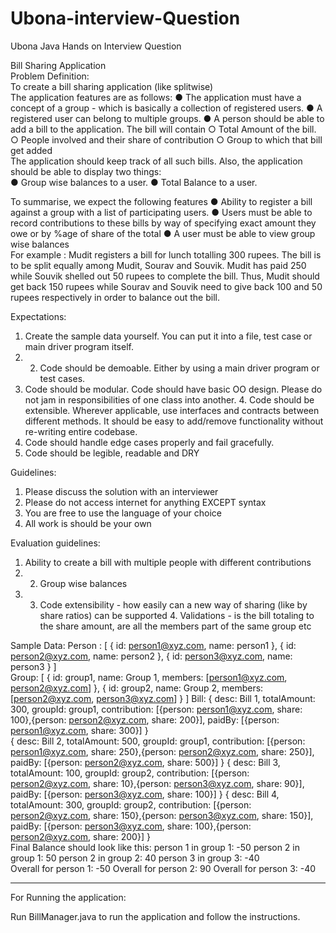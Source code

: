 # Ubona-interview-Question
Ubona Java Hands on Interview Question

Bill Sharing Application  
Problem Definition:   
To create a bill sharing application (like splitwise)  
The application features are as follows:
● The application must have a concept of a group - which is basically a collection of registered users. ● A registered user can belong to multiple groups. 
● A person should be able to add a bill to the application. The bill will contain  ○ Total Amount of the bill. ○ People involved and their share of contribution ○ Group to which that bill get added  
The application should keep track of all such bills. Also, the application should be able to display two things:  
● Group wise balances to a user. 
● Total Balance to a user.  

To summarise, we expect the following features 
● Ability to register a bill against a group with a list of participating users. 
● Users must be able to record contributions to these bills by way of specifying exact amount they owe or by %age of share of the total 
● A user must be able to view group wise balances  
For example : Mudit registers a bill for lunch totalling 300 rupees. The bill is to be split equally among Mudit, Sourav and Souvik. Mudit has paid 250 while Souvik shelled out 50 rupees to complete the bill. Thus, Mudit should get back 150 rupees while Sourav and Souvik need to give back 100 and 50 rupees respectively in order to balance out the bill.   

Expectations:  
1. Create the sample data yourself. You can put it into a file, test case or main driver program itself.  
2. 2. Code should be demoable. Either by using a main driver program or test cases.  
3. Code should be modular. Code should have basic OO design. Please do not jam in responsibilities of one class into another. 4. Code should be extensible. Wherever applicable, use interfaces and contracts between different methods. It should be easy to add/remove functionality without re-writing entire codebase.  
5. Code should handle edge cases properly and fail gracefully. 
6. Code should be legible, readable and DRY  

Guidelines:  
1. Please discuss the solution with an interviewer 
2. Please do not access internet for anything EXCEPT syntax 
3. You are free to use the language of your choice 
4. All work is should be your own  
 

Evaluation guidelines:  
1. Ability to create a bill with multiple people with different contributions 
2. 2. Group wise balances 
3. 3. Code extensibility - how easily can a new way of sharing (like by share ratios) can be supported 4. Validations - is the bill totaling to the share amount, are all the members part of the same group etc  



Sample Data: Person : [ { 
id: person1@xyz.com, name: person1 
}, { 
id: person2@xyz.com, name: person2 
}, { 
id: person3@xyz.com, name: person3 
} 
]  
Group: [  {   id: group1,   name: Group 1,   members: [person1@xyz.com, person2@xyz.com]  }, {   id: group2,   name: Group 2,   members: [person2@xyz.com, person3@xyz.com]  } ] 
 Bill:  {  desc: Bill 1,  totalAmount: 300,  groupId: group1,  contribution: [{person: person1@xyz.com, share: 100},{person: person2@xyz.com, share: 200}],  paidBy: [{person: person1@xyz.com, share: 300}] }    
{  desc: Bill 2,  totalAmount: 500,  groupId: group1,  contribution: [{person: person1@xyz.com, share: 250},{person: person2@xyz.com, share: 250}],  paidBy: [{person: person2@xyz.com, share: 500}] } {  desc: Bill 3,  totalAmount: 100,  groupId: group2,  contribution: [{person: person2@xyz.com, share: 10},{person: person3@xyz.com, share: 90}],  paidBy: [{person: person3@xyz.com, share: 100}] } {  desc: Bill 4,  totalAmount: 300,  groupId: group2,  contribution: [{person: person2@xyz.com, share: 150},{person: person3@xyz.com, share: 150}],  paidBy: [{person: person3@xyz.com, share: 100},{person: person2@xyz.com, share: 200}] }  
Final Balance should look like this:  person 1 in group 1: -50 person 2 in group 1: 50 person 2 in group 2: 40 person 3 in group 3: -40  
Overall for person 1: -50 Overall for person 2: 90 Overall for person 3: -40  

------------------------------------------------------------------------------------------------------

For Running the application: 

Run BillManager.java to run the application and follow the instructions.
